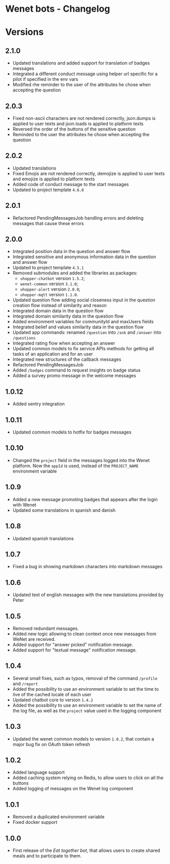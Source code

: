 # Wenet bots - Changelog

# Versions

## 2.1.0
- Updated translations and added support for translation of badges messages
- Integrated a different conduct message using helper url specific for a pilot if specified in the env vars
- Modified rhe reminder to the user of the attributes he chose when accepting the question

## 2.0.3
- Fixed non-ascii characters are not rendered correctly, json.dumps is applied to user texts and json.loads is applied to platform texts
- Reversed the order of the buttons of the sensitive question
- Reminded to the user the attributes he chose when accepting the question

## 2.0.2
- Updated translations
- Fixed Emojis are not rendered correctly, demojize is applied to user texts and emojize is applied to platform texts
- Added code of conduct message to the start messages
- Updated to project template `4.6.0`

## 2.0.1
- Refactored PendingMessagesJob handling errors and deleting messages that cause these errors

## 2.0.0
- Integrated position data in the question and answer flow
- Integrated sensitive and anonymous information data in the question and answer flow
- Updated to project template `4.5.1`
- Removed submodules and added the libraries as packages:
  - `uhopper-chatbot` version `1.5.2`;
  - `wenet-common` version `3.1.0`;
  - `uhopper-alert` version `2.0.0`;
  - `uhopper-mqtt` version `1.1.0`.
- Updated question flow adding social closeness input in the question creation flow instead of similarity and reason
- Integrated domain data in the question flow
- Integrated domain similarity data in the question flow
- Added environment variables for communityId and maxUsers fields
- Integrated belief and values similarity data in the question flow
- Updated app commands: renamed `/question` into `/ask` and `/answer` into `/questions`
- Integrated rating flow when accepting an answer
- Updated common models to fix service APIs methods for getting all tasks of an application and for an user
- Integrated new structures of the callback messages
- Refactored PendingMessagesJob
- Added `/badges` command to request insights on badge status
- Added a survey promo message in the welcome messages

## 1.0.12
- Added sentry integration

## 1.0.11
- Updated common models to hotfix for badges messages

## 1.0.10
- Changed the `project` field in the messages logged into the Wenet platform. Now the `appId` is used, instead of the `PROJECT_NAME` environment variable

## 1.0.9
- Added a new message promoting badges that appears after the login with Wenet
- Updated some translations in spanish and danish

## 1.0.8
- Updated spanish translations

## 1.0.7
- Fixed a bug in showing markdown characters into markdown messages

## 1.0.6
- Updated text of english messages with the new translations provided by Peter

## 1.0.5
- Removed redundant messages.
- Added new logic allowing to clean context once new messages from WeNet are received.
- Added support for "answer picked" notification message.
- Added support for "textual message" notification message.

## 1.0.4
- Several small fixes, such as typos, removal of the command `/profile` and `/report`
- Added the possibility to use an environment variable to set the time to live of the cached locale of each user
- Updated chatbot core to version `1.4.2`
- Added the possibility to use an environment variable to set the name of the log file, as well as the `project` value used in the logging component

## 1.0.3
- Updated the wenet common models to version `1.0.2`, that contain a major bug fix on OAuth token refresh

## 1.0.2
- Added language support
- Added caching system relying on Redis, to allow users to click on all the buttons
- Added logging of messages on the Wenet log component

## 1.0.1
- Removed a duplicated environment variable
- Fixed docker support

## 1.0.0
- First release of the _Eat together bot_, that allows users to create shared meals and to participate to them.
